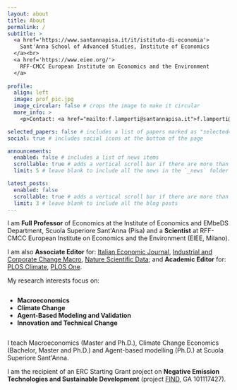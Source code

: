 ```yaml
---
layout: about
title: About
permalink: /
subtitle: >
  <a href='https://www.santannapisa.it/it/istituto-di-economia'>
    Sant'Anna School of Advanced Studies, Institute of Economics
  </a><br>
  <a href='https://www.eiee.org/'>
    RFF-CMCC European Institute on Economics and the Environment
  </a>
  
profile:
  align: left
  image: prof_pic.jpg
  image_circular: false # crops the image to make it circular
  more_info: >
    <p>Contact: <a href="mailto:f.lamperti@santannapisa.it">f.lamperti@santannapisa.it</a> </p>

selected_papers: false # includes a list of papers marked as "selected={true}"
social: true # includes social icons at the bottom of the page

announcements:
  enabled: false # includes a list of news items
  scrollable: true # adds a vertical scroll bar if there are more than 3 news items
  limit: 5 # leave blank to include all the news in the `_news` folder

latest_posts:
  enabled: false
  scrollable: true # adds a vertical scroll bar if there are more than 3 new posts items
  limit: 3 # leave blank to include all the blog posts
---
```


I am <strong>Full Professor</strong> of Economics at the Institute of Economics and EMbeDS Department, Scuola Superiore Sant'Anna (Pisa) and a <strong>Scientist</strong> at RFF-CMCC European Institute on Economics and the Environment (EIEE, Milano).

I am also <strong>Associate Editor</strong> for: <a href='https://link.springer.com/journal/40797'>Italian Economic Journal</a>, <a href='https://academic.oup.com/icc'>Industrial and Corporate Change Macro</a>, <a href='https://www.nature.com/sdata/'>Nature Scientific Data</a>; and <strong>Academic Editor</strong> for: <a href='https://journals.plos.org/climate/'>PLOS Climate</a>, <a href='https://journals.plos.org/plosone/'>PLOS One</a>.

My research interests focus on:

<div style="text-align: left;">
  <ul style="display: inline-block; text-align: left; transform: translateX(-0.1em);">
    <li><strong>Macroeconomics</strong></li>
    <li><strong>Climate Change</strong></li>
    <li><strong>Agent-Based Modeling and Validation</strong></li>
    <li><strong>Innovation and Technical Change</strong></li>
  </ul>
</div>

I teach Macroeconomics (Master and Ph.D.), Climate Change Economics (Bachelor, Master and Ph.D.) and Agent-based modelling (Ph.D.) at Scuola Superiore Sant'Anna.

I am the recipient of an ERC Starting Grant project on <strong>Negative Emission Technologies and Sustainable Development</strong> (project <a href='https://find-erc.eu'>FIND</a>, GA 101117427).
